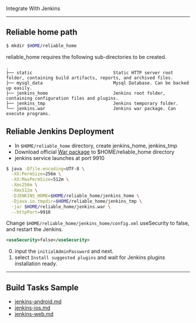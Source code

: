 Integrate With Jenkins

---

## Reliable home path

```bash
$ mkdir $HOME/reliable_home
```

reliable_home requires the following sub-directories to be created.

```
.
├── static                               Static HTTP server root folder, containing build artifacts, reports, and archived files.
├── mysql_data                           Mysql Database. Can be backed up easily.
├── jenkins_home                         Jenkins root folder, containing configuration files and plugins.
├── jenkins_tmp                          Jenkins temporary folder.
└── jenkins.war                          Jenkins war package. Can execute programs.
```

## Reliable Jenkins Deployment

- In `$HOME/reliable_home` directory, create jenkins_home, jenkins_tmp
- Download official [War package](http://mirrors.jenkins.io/) to $HOME/reliable_home directory
- jenkins service launches at port 9910

```bash
$ java -Dfile.encoding=UTF-8 \
  -XX:PermSize=256m \
  -XX:MaxPermSize=512m \
  -Xms256m \
  -Xmx512m \
  -DJENKINS_HOME=$HOME/reliable_home/jenkins_home \
  -Djava.io.tmpdir=$HOME/reliable_home/jenkins_tmp \
  -jar $HOME/reliable_home/jenkins.war \
  --httpPort=9910
```

Change `$HOME/reliable_home/jenkins_home/config.xml` useSecurity to false, and restart the Jenkins.

```xml
<useSecurity>false</useSecurity>
```

0. input the `initialAdminPassword` and next.
0. select `Install suggested plugins` and wait for Jenkins plugins installation ready.

---

## Build Tasks Sample

- [jenkins-android.md](./jenkins-android.md)
- [jenkins-ios.md](./jenkins-ios.md)
- [jenkins-web.md](./jenkins-web.md)